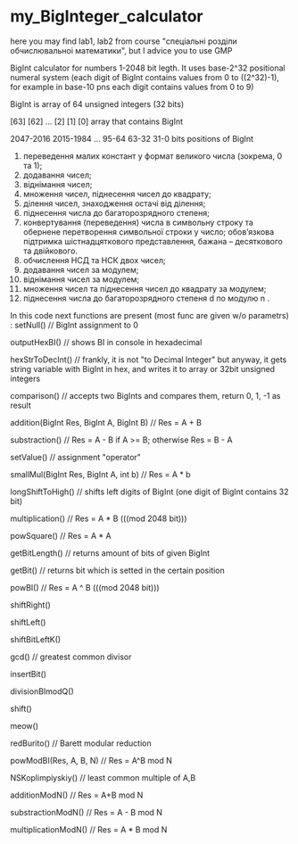 # my_BigInteger_calculator
here you may find lab1, lab2 from course "спецiальнi роздiли обчислювальноi математики", but I advice you to use GMP

BigInt calculator for numbers 1-2048 bit legth.
It uses base-2^32 positional numeral system (each digit of BigInt contains values from 0 to ((2^32)-1), 
for example in base-10 pns each digit contains values from 0 to 9)

BigInt is array of 64 unsigned integers (32 bits) 

   [63]         [62]          ...          [2]       [1]        [0]      array that contains BigInt 
	
2047-2016    2015-1984        ...         95-64     63-32      31-0      bits positions of BigInt 





1) переведення малих констант у формат великого числа (зокрема, 0 та 1);
2) додавання чисел;
3) віднімання чисел;
4) множення чисел, піднесення чисел до квадрату;
5) ділення чисел, знаходження остачі від ділення;
6) піднесення числа до багаторозрядного степеня;
7) конвертування (переведення) числа в символьну строку та обернене перетворення
символьної строки у число; обов’язкова підтримка шістнадцяткового представлення, бажана –
десяткового та двійкового.
8) обчислення НСД та НСК двох чисел;
9) додавання чисел за модулем;
10) віднімання чисел за модулем;
11) множення чисел та піднесення чисел до квадрату за модулем;
12) піднесення числа до багаторозрядного степеня d по модулю n .









In this code next functions are present (most func are given w/o parametrs) : 
setNull() // BigInt assignment to 0

outputHexBI() // shows BI in console in hexadecimal

hexStrToDecInt() // frankly, it is not "to Decimal Integer" but anyway, it gets string variable with BigInt in hex, and writes it to array or 32bit unsigned integers

comparison() // accepts two BigInts and compares them, return 0, 1, -1 as result

addition(BigInt Res, BigInt A, BigInt B) // Res = A + B

substraction() // Res = A - B if A >= B; otherwise Res = B - A

setValue() // assignment "operator"

smallMul(BigInt Res, BigInt A, int b) // Res = A * b

longShiftToHigh() // shifts left digits of BigInt (one digit of BigInt contains 32 bit)

multiplication() // Res = A * B                                                    (((mod 2048 bit)))

powSquare() // Res = A * A

getBitLength() // returns amount of bits of given BigInt

getBit() // returns bit which is setted in the certain position

powBI() // Res = A ^ B                                                             (((mod 2048 bit)))

shiftRight() 

shiftLeft()

shiftBitLeftK()

gcd() // greatest common divisor

insertBit() 

divisionBImodQ() 

shift()

meow()

redBurito() // Barett modular reduction

powModBI(Res, A, B, N) // Res = A^B mod N

NSKoplimpiyskiy() // least common multiple of A,B

additionModN() // Res = A+B mod N

substractionModN() // Res = A - B mod N

multiplicationModN() // Res = A * B mod N  			



